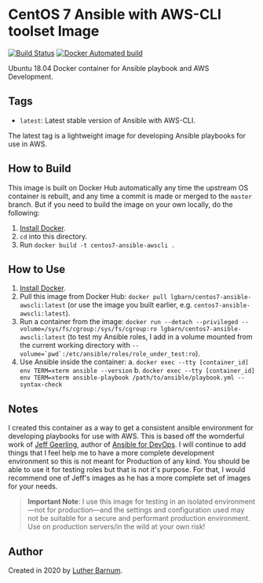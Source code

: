 # CentOS 7 Ansible with AWS-CLI toolset Image 

[![Build Status](https://travis-ci.org/lgbarn/centos7-ansible-awscli.svg?branch=master)](https://travis-ci.org/lgbarn/centos7-ansible-awscli) [![Docker Automated build](https://img.shields.io/docker/automated/lgbarn/centos7-ansible-awscli.svg?maxAge=2592000)](https://hub.docker.com/r/lgbarn/centos7-ansible-awscli/)

Ubuntu 18.04 Docker container for Ansible playbook and AWS Development.

## Tags

  - `latest`: Latest stable version of Ansible with AWS-CLI.

The latest tag is a lightweight image for developing Ansible playbooks for use in AWS.

## How to Build

This image is built on Docker Hub automatically any time the upstream OS container is rebuilt, and any time a commit is made or merged to the `master` branch. But if you need to build the image on your own locally, do the following:

  1. [Install Docker](https://docs.docker.com/engine/installation/).
  2. `cd` into this directory.
  3. Run `docker build -t centos7-ansible-awscli .`

## How to Use

  1. [Install Docker](https://docs.docker.com/engine/installation/).
  2. Pull this image from Docker Hub: `docker pull lgbarn/centos7-ansible-awscli:latest` (or use the image you built earlier, e.g. `centos7-ansible-awscli:latest`).
  3. Run a container from the image: `docker run --detach --privileged --volume=/sys/fs/cgroup:/sys/fs/cgroup:ro lgbarn/centos7-ansible-awscli:latest` (to test my Ansible roles, I add in a volume mounted from the current working directory with ``--volume=`pwd`:/etc/ansible/roles/role_under_test:ro``).
  4. Use Ansible inside the container:
    a. `docker exec --tty [container_id] env TERM=xterm ansible --version`
    b. `docker exec --tty [container_id] env TERM=xterm ansible-playbook /path/to/ansible/playbook.yml --syntax-check`

## Notes

I created this container as a way to get a consistent ansible environment for developing playbooks for use with AWS. This is based off the wornderful work of [Jeff Geerling](https://www.jeffgeerling.com/), author of [Ansible for DevOps](https://www.ansiblefordevops.com/). I will continue to add things that I feel help me to have a more complete development environment so this is not meant for Production of any kind. You should be able to use it for testing roles but that is not it's purpose. For that, I would recommend one of Jeff's images as he has a more complete set of images for your needs.

> **Important Note**: I use this image for testing in an isolated environment—not for production—and the settings and configuration used may not be suitable for a secure and performant production environment. Use on production servers/in the wild at your own risk!

## Author

Created in 2020 by [Luther Barnum](https://github.com/lgbarn).

